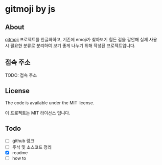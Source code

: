 # gitmoji by js

## About

[gitmoji](https://github.com/carloscuesta/gitmoji) 프로젝트를 한글화하고,
기존에 emoji가 찾아보기 힘든 점을 감안해 
실제 사용 시 필요한 분류로 분리하여 
보기 좋게 나누기 위해 작성된 프로젝트입니다.

## 접속 주소

TODO: 접속 주소

## License

The code is available under the MIT license.

이 프로젝트는 MIT 라이선스 입니다.


## Todo

- [ ] github 링크
- [ ] 주석 및 소스코드 정리
- [x] readme
- [ ] how to 
